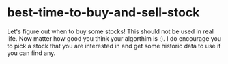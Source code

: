 # best-time-to-buy-and-sell-stock
Let's figure out when to buy some stocks! This should not be used in real life. Now matter how good you think your algorthim is :). I do encourage you to pick a stock that you are interested in and get some historic data to use if you can find any. 
